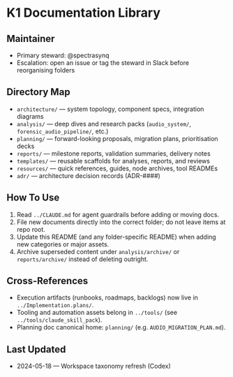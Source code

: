 # K1 Documentation Library

## Maintainer
- Primary steward: @spectrasynq
- Escalation: open an issue or tag the steward in Slack before reorganising folders

## Directory Map
- `architecture/` — system topology, component specs, integration diagrams
- `analysis/` — deep dives and research packs (`audio_system/`, `forensic_audio_pipeline/`, etc.)
- `planning/` — forward-looking proposals, migration plans, prioritisation decks
- `reports/` — milestone reports, validation summaries, delivery notes
- `templates/` — reusable scaffolds for analyses, reports, and reviews
- `resources/` — quick references, guides, node archives, tool READMEs
- `adr/` — architecture decision records (ADR-####)

## How To Use
1. Read `../CLAUDE.md` for agent guardrails before adding or moving docs.
2. File new documents directly into the correct folder; do not leave items at repo root.
3. Update this README (and any folder-specific README) when adding new categories or major assets.
4. Archive superseded content under `analysis/archive/` or `reports/archive/` instead of deleting outright.

## Cross-References
- Execution artifacts (runbooks, roadmaps, backlogs) now live in `../Implementation.plans/`.
- Tooling and automation assets belong in `../tools/` (see `../tools/claude_skill_pack`).
- Planning doc canonical home: `planning/` (e.g. `AUDIO_MIGRATION_PLAN.md`).

## Last Updated
- 2024-05-18 — Workspace taxonomy refresh (Codex)
